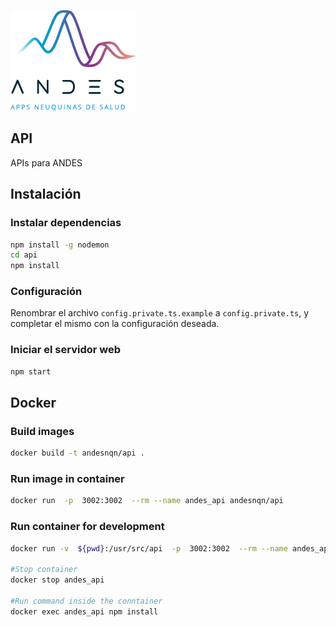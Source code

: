 ![ANDES](https://github.com/andes/andes.github.io/raw/master/images/logo.png)

## API

APIs para ANDES

## Instalación

### Instalar dependencias

```bash
npm install -g nodemon
cd api
npm install
```

### Configuración

Renombrar el archivo `config.private.ts.example` a `config.private.ts`, y completar el mismo con la configuración deseada.

### Iniciar el servidor web

```bash
npm start
```

## Docker

### Build images

```bash
docker build -t andesnqn/api .
```

### Run image in container

```bash
docker run  -p  3002:3002  --rm --name andes_api andesnqn/api 
```

### Run container for development

```bash
docker run -v  ${pwd}:/usr/src/api  -p  3002:3002  --rm --name andes_api andesnqn/api 

#Stop container
docker stop andes_api

#Run command inside the conntainer
docker exec andes_api npm install

```
